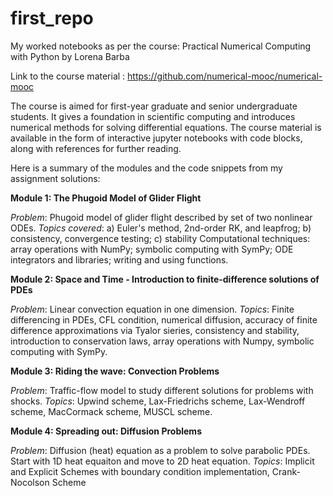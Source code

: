 # first_repo
My worked notebooks as per the course: Practical Numerical Computing with Python by Lorena Barba

Link to the course material : https://github.com/numerical-mooc/numerical-mooc

The course is aimed for first-year graduate and senior undergraduate students. It gives a foundation in scientific computing and introduces numerical methods for solving differential equations. 
The course material is available in the form of interactive jupyter notebooks with code blocks, along with references for further reading.

Here is a summary of the modules and the code snippets from my assignment solutions: 

**Module 1: The Phugoid Model of Glider Flight**

_Problem_: Phugoid model of glider flight described by set of two nonlinear ODEs. 
_Topics covered_: a) Euler's method, 2nd-order RK, and leapfrog; b) consistency, convergence testing; c) stability Computational techniques: array operations with NumPy; symbolic computing with SymPy; ODE integrators and libraries; writing and using functions.

**Module 2: Space and Time - Introduction to finite-difference solutions of PDEs**

_Problem_: Linear convection equation in one dimension. 
_Topics_: Finite differencing in PDEs, CFL condition, numerical diffusion, accuracy of finite difference approximations via Tyalor sieries, consistency and stability, introduction to conservation laws, array operations with Numpy, symbolic computing with SymPy. 

**Module 3: Riding the wave: Convection Problems**

_Problem_: Traffic-flow model to study different solutions for problems with shocks.
_Topics_: Upwind scheme, Lax-Friedrichs scheme, Lax-Wendroff scheme, MacCormack scheme, MUSCL scheme. 

**Module 4: Spreading out: Diffusion Problems**

_Problem_: Diffusion (heat) equation as a problem to solve parabolic PDEs. Start with 1D heat equaiton and move to 2D heat equation. 
_Topics_: Implicit and Explicit Schemes with boundary condition implementation, Crank-Nocolson Scheme
